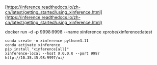 [https://inference.readthedocs.io/zh-cn/latest/getting_started/using_xinference.html](https://inference.readthedocs.io/zh-cn/latest/getting_started/using_xinference.html)

docker run -d -p 9998:9998 --name xinference xprobe/xinference:latest

```
conda create -n xinference python=3.11
conda activate xinference
pip install "xinference[all]"
xinference-local --host 0.0.0.0 --port 9997
http://10.35.45.98:9997/ui/
```